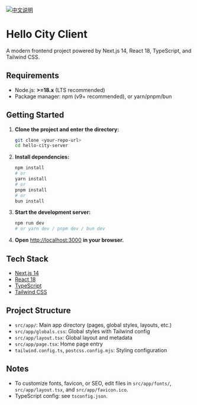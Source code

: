 [![中文说明](https://img.shields.io/badge/文档-中文-blue?style=flat-square)](./README.zh-CN.md)

# Hello City Client

A modern frontend project powered by Next.js 14, React 18, TypeScript, and Tailwind CSS.

## Requirements

- Node.js: **>=18.x** (LTS recommended)
- Package manager: npm (v9+ recommended), or yarn/pnpm/bun

## Getting Started

1. **Clone the project and enter the directory:**

   ```bash
   git clone <your-repo-url>
   cd hello-city-server
   ```

2. **Install dependencies:**

   ```bash
   npm install
   # or
   yarn install
   # or
   pnpm install
   # or
   bun install
   ```

3. **Start the development server:**

   ```bash
   npm run dev
   # or yarn dev / pnpm dev / bun dev
   ```

4. **Open** [http://localhost:3000](http://localhost:3000) **in your browser.**

## Tech Stack

- [Next.js 14](https://nextjs.org/)
- [React 18](https://react.dev/)
- [TypeScript](https://www.typescriptlang.org/)
- [Tailwind CSS](https://tailwindcss.com/)

## Project Structure

- `src/app/`: Main app directory (pages, global styles, layouts, etc.)
- `src/app/globals.css`: Global styles with Tailwind config
- `src/app/layout.tsx`: Global layout and metadata
- `src/app/page.tsx`: Home page entry
- `tailwind.config.ts`, `postcss.config.mjs`: Styling configuration

## Notes

- To customize fonts, favicon, or SEO, edit files in `src/app/fonts/`, `src/app/layout.tsx`, and `src/app/favicon.ico`.
- TypeScript config: see `tsconfig.json`.
